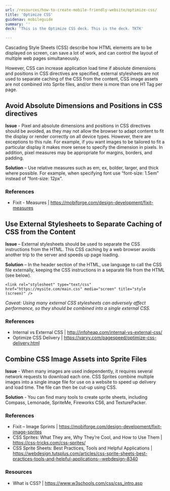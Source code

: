 ```yaml
---
url: /resources/how-to-create-mobile-friendly-website/optimize-css/
title: 'Optimize CSS'
guidenav: mobileguide
summary: ''
deck: 'This is the Optimize CSS deck. This is the deck. TKTK'

---
```


Cascading Style Sheets (CSS) describe how HTML elements are to be displayed on screen, can save a lot of work, and can control the layout of multiple web pages simultaneously.

However, CSS can increase application load time if absolute dimensions and positions in CSS directives are specified, external stylesheets are not used to separate caching of the CSS from the content, CSS image assets are not combined into Sprite files, and/or there is more than one H1 Tag per page.

## Avoid Absolute Dimensions and Positions in CSS directives

**Issue** - Pixel and absolute dimensions and positions in CSS directives should be avoided, as they may not allow the browser to adapt content to fit the display or render correctly on all device types. However, there are exceptions to this rule. For example, if you want images to be tailored to fit a particular display it makes more sense to specify the dimension in pixels. In addition, pixel measures may be appropriate for margins, borders, and padding.

**Solution** – Use relative measures such as em, ex, bolder, larger, and thick where possible. For example, when specifying font use “font-size: 1.5em” instead of “font-size: 12px”.

### References

- Fixit - Measures | https://mobiforge.com/design-development/fixit-measures

## Use External Stylesheets to Separate Caching of CSS from the Content

**Issue** – External stylesheets should be used to separate the CSS instructions from the HTML. This CSS caching by a web browser avoids another trip to the server and speeds up page loading.

**Solution** – In the header section of the HTML, use language to call the CSS file externally, keeping the CSS instructions in a separate file from the HTML (see below).

```
<link rel="stylesheet" type="text/css"
href="https://mysite.com/main.css" media="screen" title="style (screen)" />
```

_Caveat: Using many external CSS stylesheets can adversely affect performance, so they should be combined into a single external CSS._

### References

- Internal vs External CSS | http://infoheap.com/internal-vs-external-css/
- Optimize CSS Delivery | https://varvy.com/pagespeed/optimize-css-delivery.html



## Combine CSS Image Assets into Sprite Files

**Issue** - When many images are used independently, it requires several network requests to download each one. CSS Sprites combine multiple images into a single image file for use on a website to speed up delivery and load time. The file can then be cut-up using CSS.

**Solution** - You can find many tools to create sprite sheets, including Compass, Lemonade, SpriteMe, Fireworks CS6, and TexturePacker.

### References

- Fixit – Image Sprints | https://mobiforge.com/design-development/fixit-image-sprites
- CSS Sprites: What They are, Why They’re Cool, and How to Use Them | https://css-tricks.com/css-sprites/
- CSS Sprite Sheets: Best Practices, Tools and Helpful Applications | https://webdesign.tutsplus.com/articles/css-sprite-sheets-best-practices-tools-and-helpful-applications--webdesign-8340

### Resources

- What is CSS? | https://www.w3schools.com/css/css_intro.asp
